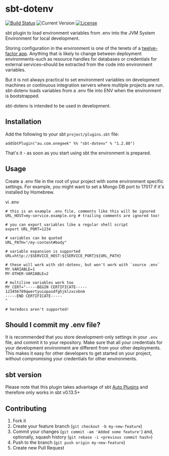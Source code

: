 # sbt-dotenv

[![Build Status](https://travis-ci.org/mefellows/sbt-dotenv.svg?branch=master)](https://travis-ci.org/mefellows/sbt-dotenv)
![Current Version](https://img.shields.io/badge/version-1.2.88-brightgreen.svg?style=flat "1.2.88")
[![License](https://img.shields.io/badge/license-MIT-blue.svg?style=flat "MIT")](LICENSE)

sbt plugin to load environment variables from .env into the JVM System Environment for local development.

Storing configuration in the environment is one of the tenets of a [twelve-factor app](http://www.12factor.net/). Anything that is likely to change between deployment environments–such as resource handles for databases or credentials for external services–should be extracted from the code into environment variables.

But it is not always practical to set environment variables on development machines or continuous integration servers where multiple projects are run. sbt-dotenv loads variables from a .env file into ENV when the environment is bootstrapped.

sbt-dotenv is intended to be used in development.

## Installation

Add the following to your sbt `project/plugins.sbt` file:

    addSbtPlugin("au.com.onegeek" %% "sbt-dotenv" % "1.2.88")

That's it - as soon as you start using sbt the environment is prepared.

## Usage

Create a .env file in the root of your project with some environment specific settings. For example, you might want to set a Mongo DB port to 17017 if it's installed by Homebrew.

vi .env

```
# this is an example .env file, comments like this will be ignored
URL_HOST=my-service.example.org # trailing comments are ignored too!

# you can export variables like a regular shell script
export URL_PORT=1234

# variables can be quoted
URL_PATH="/my-content#body"

# variable expansion is supported
URL=http://$SERVICE_HOST:${SERVICE_PORT}${URL_PATH}

# these will work with sbt-dotenv, but won't work with `source .env`
MY.VARIABLE=1
MY-OTHER-VARIABLE=2

# multiline variables work too
MY_CERT="-----BEGIN CERTIFICATE-----
123456789qwertyuiopasdfghjklzxcvbnm
-----END CERTIFICATE-----
"

# heredocs aren't supported!
```


## Should I commit my .env file?

It is recommended that you store development-only settings in your `.env` file, and commit it to your repository. Make sure that all your credentials for your development environment are different from your other deployments. This makes it easy for other developers to get started on your project, without compromising your credentials for other environments.

## sbt version

Please note that this plugin takes advantage of sbt [Auto Plugins](http://www.scala-sbt.org/0.13/docs/Plugins.html) and therefore only works in sbt v0.13.5+

## Contributing

1. Fork it
2. Create your feature branch (`git checkout -b my-new-feature`)
3. Commit your changes (`git commit -am 'Added some feature'`) and, optionally, squash history (`git rebase -i <previous commit hash>`)
4. Push to the branch (`git push origin my-new-feature`)
5. Create new Pull Request
